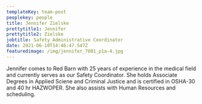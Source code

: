 ```yaml
---
templateKey: team-post
peoplekey: people
title: Jennifer Zielske
prettytitle1: Jennifer
prettytitle2: Zielske
jobtitle: Safety Administrative Coordinator
date: 2021-06-10T14:46:47.547Z
featuredimage: /img/jennifer_7801_p1a-4.jpg
---
```


Jennifer comes to Red Barn with 25 years of experience in the medical field and currently serves as our Safety Coordinator. She holds Associate Degrees in Applied Sciene and Criminal Justice and is certified in OSHA-30 and 40 hr HAZWOPER. She also assists with Human Resources and scheduling.
